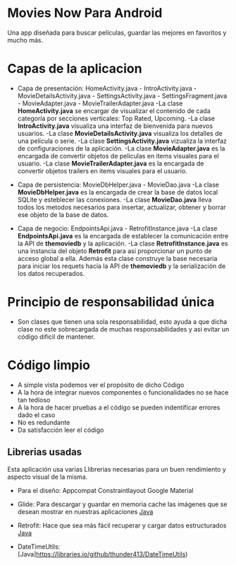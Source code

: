 # Movies Now Para Android

Una app diseñada para buscar películas, guardar las mejores en favoritos y mucho más.


# Capas de la aplicacion

* Capa de presentación: HomeActivity.java - IntroActivity.java - MovieDetailsActivity.java - SettingsActivity.java - SettingsFragment.java - MovieAdapter.java - MovieTrailerAdapter.java
-La clase **HomeActivity.java** se encargar de visualizar el contenido de cada categoría por secciones verticales: Top Rated, Upcoming.
-La clase **IntroActivity.java** visualiza una interfaz de bienvenida para nuevos usuarios.
-La clase **MovieDetailsActivity.java** visualiza los detalles de una película o serie.
-La clase **SettingsActivity.java** vizualiza la interfaz de configuraciones de la aplicación.
-La clase **MovieAdapter.java** es la encargada de convertir objetos de películas en items visuales para el usuario.
-La clase **MovieTrailerAdapter.java** es la encargada de convertir objetos trailers en items visuales para el usuario.

* Capa de persistencia: MovieDbHelper.java - MovieDao.java
-La clase **MovieDbHelper.java** es la encargada de crear la base de datos local SQLite y esteblecer las conexiones.
-La clase **MovieDao.java** lleva todos los metodos necesarios para insertar, actualizar, obtener y borrar ese objeto de la base de datos.

* Capa de negocio: EndpointsApi.java - RetrofitInstance.java
-La clase **EndpointsApi.java** es la encargada de establecer la comunicación entre la API de **themoviedb** y la aplicación.
-La clase **RetrofitInstance.java** es una instancia del objeto **Retrofit** para asi proporcionar un punto de acceso global a ella. Además esta clase construye la base necesaria para iniciar los requets hacia la API de **themoviedb** y la serialización de los datos recuperados.

# Principio de responsabilidad única

* Son clases que tienen una sola responsabilidad, esto ayuda a que dicha clase no este sobrecargada de muchas responsabilidades y asi evitar un código dificil de mantener.

# Código limpio

* A simple vista podemos ver el propósito de dicho Código
* A la hora de integrar nuevos componentes o funcionalidades no se hace tan tedioso
* A la hora de hacer pruebas a el código se pueden indentificar errores dado el caso
* No es redundante
* Da satisfacción leer el código


## Librerias usadas

Esta aplicación usa varias Llibrerias necesarias para un buen rendimiento y aspecto visual de la misma.


*   Para el diseño:
    Appcompat
    Constraintlayout
    Google Material

*   Glide: Para descargar y guardar en memoria cache las imágenes que se desean mostrar en nuestras aplicaciones
    [Java](https://bumptech.github.io/glide/)

*   Retrofit: Hace que sea más fácil recuperar y cargar datos estructurados
    [Java](https://square.github.io/retrofit/)

*   DateTimeUtils:
    [Java]https://libraries.io/github/thunder413/DateTimeUtils)
